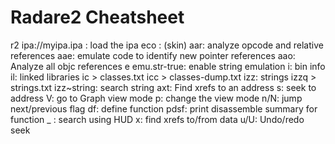 # Radare2 Cheatsheet

r2 ipa://myipa.ipa : load the ipa
eco : (skin)
aar: analyze opcode and relative references
aae: emulate code to identify new pointer references
aao: Analyze all objc references
e emu.str-true: enable string emulation
i: bin info
il: linked libraries
ic > classes.txt
icc > classes-dump.txt
izz: strings
izzq > strings.txt
izz~string: search string
axt: Find xrefs to an address
s: seek to address
V: go to Graph view mode
p: change the view mode
n/N: jump next/previous flag
df: define function
pdsf: print disassemble summary for function
_ : search using HUD
x: find xrefs to/from data
u/U: Undo/redo seek


